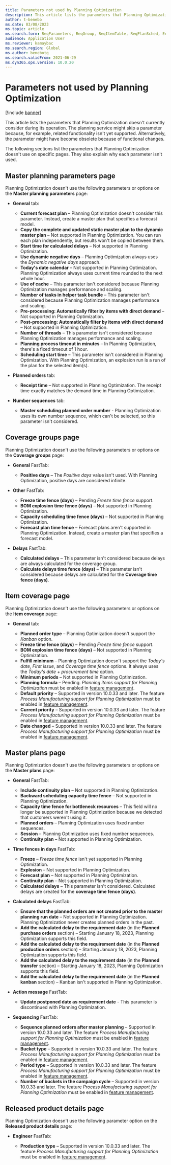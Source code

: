 ```yaml
---
title: Parameters not used by Planning Optimization
description: This article lists the parameters that Planning Optimization doesn't currently consider during its operation.
author: t-benebo
ms.date: 03/08/2023
ms.topic: article
ms.search.form: ReqParameters, ReqGroup, ReqItemTable, ReqPlanSched, EcoResProductDetailsExtended, InventItemOrderSetup, WorkCalendarTable, PdsDispositionMaster
audience: Application User
ms.reviewer: kamaybac
ms.search.region: Global
ms.author: benebotg
ms.search.validFrom: 2021-06-29
ms.dyn365.ops.version: 10.0.20
---
```


# Parameters not used by Planning Optimization

[!include [banner](../../includes/banner.md)]

This article lists the parameters that Planning Optimization doesn't currently consider during its operation. The planning service might skip a parameter because, for example, related functionality isn't yet supported. Alternatively, the parameter might have become obsolete because of functional changes.

The following sections list the parameters that Planning Optimization doesn't use on specific pages. They also explain why each parameter isn't used.

## Master planning parameters page

Planning Optimization doesn't use the following parameters or options on the **Master planning parameters** page:

- **General** tab:

  - **Current forecast plan** – Planning Optimization doesn't consider this parameter. Instead, create a master plan that specifies a forecast model.
  - **Copy the complete and updated static master plan to the dynamic master plan** – Not supported in Planning Optimization. You can run each plan independently, but results won't be copied between them.
  - **Start time for calculated delays** – Not supported in Planning Optimization.
  - **Use dynamic negative days** – Planning Optimization always uses the *Dynamic negative days* approach.
  - **Today's date calendar** – Not supported in Planning Optimization. Planning Optimization always uses current time rounded to the next whole hour.
  - **Use of cache** – This parameter isn't considered because Planning Optimization manages performance and scaling.  
  - **Number of tasks in helper task bundle** – This parameter isn't considered because Planning Optimization manages performance and scaling.
  - **Pre-processing: Automatically filter by items with direct demand** – Not supported in Planning Optimization.  
  - **Post-processing: Automatically filter by items with direct demand** – Not supported in Planning Optimization.
  - **Number of threads** – This parameter isn't considered because Planning Optimization manages performance and scaling.
  - **Planning process timeout in minutes** – In Planning Optimization, there's a fixed timeout of 1 hour.
  - **Scheduling start time** – This parameter isn't considered in Planning Optimization. With Planning Optimization, an explosion run is a run of the plan for the selected item(s).

- **Planned orders** tab:

  - **Receipt time** – Not supported in Planning Optimization. The receipt time exactly matches the demand time in Planning Optimization.

- **Number sequences** tab:

  - **Master scheduling planned order number** - Planning Optimization uses its own number sequence, which can't be selected, so this parameter isn't considered.

## Coverage groups page

Planning Optimization doesn't use the following parameters or options on the **Coverage groups** page:

- **General** FastTab:

  - **Positive days** – The *Positive days* value isn't used. With Planning Optimization, positive days are considered infinite.

- **Other** FastTab:

  - **Freeze time fence (days)** – Pending *Freeze time fence* support.
  - **BOM explosion time fence (days)** – Not supported in Planning Optimization.
  - **Capacity scheduling time fence (days)** – Not supported in Planning Optimization.
  - **Forecast plan time fence** – Forecast plans aren't supported in Planning Optimization. Instead, create a master plan that specifies a forecast model.

- **Delays** FastTab:

  - **Calculated delays** – This parameter isn't considered because delays are always calculated for the coverage group.
  - **Calculate delays time fence (days)** – This parameter isn't considered because delays are calculated for the **Coverage time fence (days)**.

## Item coverage page

Planning Optimization doesn't use the following parameters or options on the **Item coverage** page:

- **General** tab:

  - **Planned order type** – Planning Optimization doesn't support the *Kanban* option.
  - **Freeze time fence (days)** – Pending *Freeze time fence* support.
  - **BOM explosion time fence (days)** – Not supported in Planning Optimization.
  - **Fulfill minimum** – Planning Optimization doesn't support the *Today's date*, *First issue*, and *Coverage time fence* options. It always uses the *Today's date + procurement time* option.
  - **Minimum periods** – Not supported in Planning Optimization.
  - **Planning formula** – Pending. *Planning items support for Planning Optimization* must be enabled in [feature management](../../../fin-ops-core/fin-ops/get-started/feature-management/feature-management-overview.md).
  - **Default priority** – Supported in version 10.0.33 and later. The feature *Process Manufacturing support for Planning Optimization* must be enabled in [feature management](../../../fin-ops-core/fin-ops/get-started/feature-management/feature-management-overview.md).
  - **Current priority** – Supported in version 10.0.33 and later. The feature *Process Manufacturing support for Planning Optimization* must be enabled in [feature management](../../../fin-ops-core/fin-ops/get-started/feature-management/feature-management-overview.md).
  - **Date changed** – Supported in version 10.0.33 and later. The feature *Process Manufacturing support for Planning Optimization* must be enabled in [feature management](../../../fin-ops-core/fin-ops/get-started/feature-management/feature-management-overview.md).

## Master plans page

Planning Optimization doesn't use the following parameters or options on the **Master plans** page:

- **General** FastTab:

  - **Include continuity plan** – Not supported in Planning Optimization.
  - **Backward scheduling capacity time fence** – Not supported in Planning Optimization.
  - **Capacity time fence for bottleneck resources** – This field will no longer be supported in Planning Optimization because we detected that customers weren't using it.
  - **Planned orders** – Planning Optimization uses fixed number sequences.
  - **Session** – Planning Optimization uses fixed number sequences.
  - **Continuity plan** – Not supported in Planning Optimization.

- **Time fences in days** FastTab:

  - **Freeze** – *Freeze time fence* isn't yet supported in Planning Optimization.
  - **Explosion** – Not supported in Planning Optimization.
  - **Forecast plan** – Not supported in Planning Optimization.
  - **Continuity plan** – Not supported in Planning Optimization.
  - **Calculated delays** – This parameter isn't considered. Calculated delays are created for the **coverage time fence (days)**.

- **Calculated delays** FastTab:

  - **Ensure that the planned orders are not created prior to the master planning run date** – Not supported in Planning Optimization. Planning Optimization never creates planned orders in the past.
  - **Add the calculated delay to the requirement date** (in the **Planned purchase orders** section) – Starting January 18, 2023, Planning Optimization supports this field.
  - **Add the calculated delay to the requirement date** (in the **Planned production orders** section) – Starting January 18, 2023, Planning Optimization supports this field.
  - **Add the calculated delay to the requirement date** (in the **Planned transfer** section) – Starting January 18, 2023, Planning Optimization supports this field.
  - **Add the calculated delay to the requirement date** (in the **Planned kanban** section) – Kanban isn't supported in Planning Optimization.

- **Action message** FastTab:

  - **Update postponed date as requirement date** - This parameter is discontinued with Planning Optimization.

- **Sequencing** FastTab:

  - **Sequence planned orders after master planning** – Supported in version 10.0.33 and later. The feature *Process Manufacturing support for Planning Optimization* must be enabled in [feature management](../../../fin-ops-core/fin-ops/get-started/feature-management/feature-management-overview.md).
  - **Bucket type** –  Supported in version 10.0.33 and later. The feature *Process Manufacturing support for Planning Optimization* must be enabled in [feature management](../../../fin-ops-core/fin-ops/get-started/feature-management/feature-management-overview.md).
  - **Period type** –  Supported in version 10.0.33 and later. The feature *Process Manufacturing support for Planning Optimization* must be enabled in [feature management](../../../fin-ops-core/fin-ops/get-started/feature-management/feature-management-overview.md).
  - **Number of buckets in the campaign cycle** –  Supported in version 10.0.33 and later. The feature *Process Manufacturing support for Planning Optimization* must be enabled in [feature management](../../../fin-ops-core/fin-ops/get-started/feature-management/feature-management-overview.md).

## Released product details page

Planning Optimization doesn't use the following parameter option on the **Released product details** page:

- **Engineer** FastTab:

  - **Production type** – Supported in version 10.0.33 and later. The feature *Process Manufacturing support for Planning Optimization* must be enabled in [feature management](../../../fin-ops-core/fin-ops/get-started/feature-management/feature-management-overview.md).
